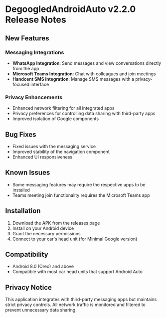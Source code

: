# DegoogledAndroidAuto v2.2.0 Release Notes

## New Features

### Messaging Integrations
- **WhatsApp Integration**: Send messages and view conversations directly from the app
- **Microsoft Teams Integration**: Chat with colleagues and join meetings
- **Handcent SMS Integration**: Manage SMS messages with a privacy-focused interface

### Privacy Enhancements
- Enhanced network filtering for all integrated apps
- Privacy preferences for controlling data sharing with third-party apps
- Improved isolation of Google components

## Bug Fixes
- Fixed issues with the messaging service
- Improved stability of the navigation component
- Enhanced UI responsiveness

## Known Issues
- Some messaging features may require the respective apps to be installed
- Teams meeting join functionality requires the Microsoft Teams app

## Installation
1. Download the APK from the releases page
2. Install on your Android device
3. Grant the necessary permissions
4. Connect to your car's head unit (for Minimal Google version)

## Compatibility
- Android 8.0 (Oreo) and above
- Compatible with most car head units that support Android Auto

## Privacy Notice
This application integrates with third-party messaging apps but maintains strict privacy controls. All network traffic is monitored and filtered to prevent unnecessary data sharing.